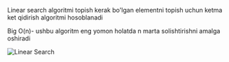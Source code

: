 Linear search algoritmi topish kerak bo'lgan elementni topish uchun ketma ket qidirish algoritmi hosoblanadi

Big O(n)- ushbu algoritm eng yomon holatda n marta solishtirishni amalga oshiradi 

![Linear Search](https://www.tutorialspoint.com/data_structures_algorithms/images/linear_search.gif)

